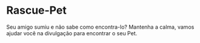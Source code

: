 # Rascue-Pet
Seu amigo sumiu e não sabe como encontra-lo? Mantenha a calma, vamos ajudar você na divulgação para encontrar o seu Pet.

